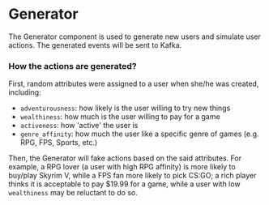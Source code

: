 # Generator

The Generator component is used to generate new users and simulate user actions. The generated events will be sent to Kafka.

### How the actions are generated?

First, random attributes were assigned to a user when she/he was created, including:

- `adventurousness`: how likely is the user willing to try new things
- `wealthiness`: how much is the user willing to pay for a game
- `activeness`: how 'active' the user is
- `genre_affinity`: how much the user like a specific genre of games (e.g. RPG, FPS, Sports, etc.)

Then, the Generator will fake actions based on the said attributes. For example, a RPG lover (a user with high RPG affinity) is more likely to buy/play Skyrim V, while a FPS fan more likely to pick CS:GO; a rich player thinks it is acceptable to pay $19.99 for a game, while a user with low `wealthiness` may be reluctant to do so.
